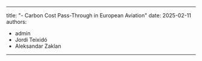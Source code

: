---

title: "- Carbon Cost Pass-Through in European Aviation"
date: 2025-02-11
authors:

  - admin
  - Jordi Teixidó
  - Aleksandar Zaklan


---